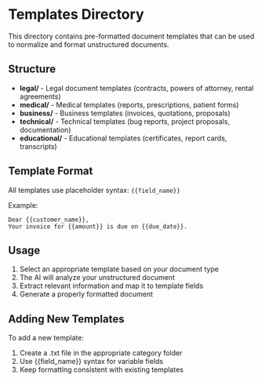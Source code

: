 # Templates Directory

This directory contains pre-formatted document templates that can be used to normalize and format unstructured documents.

## Structure

- **legal/** - Legal document templates (contracts, powers of attorney, rental agreements)
- **medical/** - Medical templates (reports, prescriptions, patient forms)
- **business/** - Business templates (invoices, quotations, proposals)
- **technical/** - Technical templates (bug reports, project proposals, documentation)
- **educational/** - Educational templates (certificates, report cards, transcripts)

## Template Format

All templates use placeholder syntax: `{{field_name}}`

Example:
```
Dear {{customer_name}},
Your invoice for {{amount}} is due on {{due_date}}.
```

## Usage

1. Select an appropriate template based on your document type
2. The AI will analyze your unstructured document
3. Extract relevant information and map it to template fields
4. Generate a properly formatted document

## Adding New Templates

To add a new template:
1. Create a .txt file in the appropriate category folder
2. Use {{field_name}} syntax for variable fields
3. Keep formatting consistent with existing templates